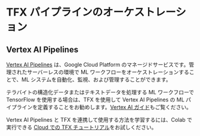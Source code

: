 # TFX パイプラインのオーケストレーション

## Vertex AI Pipelines

[Vertex AI Pipelines](https://cloud.google.com/vertex-ai/docs/pipelines/introduction) は、Google Cloud Platform のマネージドサービスです。管理されたサーバーレスの環境で ML ワークフローをオーケストレーションすることで、ML システムを自動化、監視、および管理することができます。

テラバイトの構造化データまたはテキストデータを処理する ML ワークフローで TensorFlow を使用する場合は、TFX を使用して Vertex AI Pipelines の ML パイプラインを定義することをお勧めします。[Vertex AI ガイド](https://cloud.google.com/vertex-ai/docs/pipelines/build-pipeline#sdk)もご覧ください。

Vertex AI Pipelines と TFX を連携して使用する方法を学習するには、Colab で実行できる [Cloud での TFX チュートリアル](/tfx/tutorials/tfx/gcp/vertex_pipelines_simple)をお試しください。
